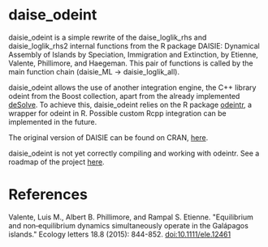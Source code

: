 # daise_odeint


daisie_odeint is a simple rewrite of the daise_loglik_rhs and daisie_loglik_rhs2 internal functions from the R package DAISIE: Dynamical Assembly of Islands by Speciation, Immigration and Extinction, by Etienne, Valente, Phillimore, and Haegeman. This pair of functions is called by the main function chain (daisie_ML -> daisie_loglik_all).

daisie_odeint allows the use of another integration engine, the C++ library odeint from the Boost collection, apart from the already implemented [deSolve](https://cran.r-project.org/package=deSolve). 
To achieve this, daisie_odeint relies on the R package [odeintr](https://cran.r-project.org/package=odeintr), a wrapper for odeint in R.
Possible custom Rcpp integration can be implemented in the future.


The original version of DAISIE can be found on CRAN, [here](https://cran.r-project.org/package=DAISIE).

daisie_odeint is not yet correctly compiling and working with odeintr.
See a roadmap of the project [here](https://github.com/Neves-P/daisie_odeint/projects/1).


# References
Valente, Luis M., Albert B. Phillimore, and Rampal S. Etienne. "Equilibrium and non‐equilibrium dynamics simultaneously operate in the Galápagos islands." Ecology letters 18.8 (2015): 844-852. [doi:10.1111/ele.12461](https://doi.org/10.1111/ele.12461)
